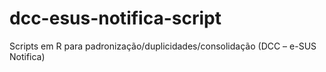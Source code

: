 # dcc-esus-notifica-script
Scripts em R para padronização/duplicidades/consolidação (DCC – e-SUS Notifica)
